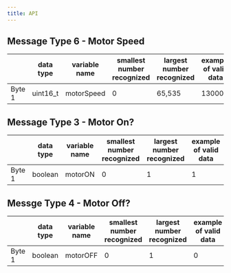 ```yaml
---
title: API
--- 
```

## Message Type 6 - Motor Speed
|     | data type | variable name | smallest number recognized | largest number recognized | example of valid data |
|-----|-----------|---------------|----------------------------|---------------------------|-----------------------|
| Byte 1 | uint16_t | motorSpeed | 0 | 65,535 | 13000 |

## Message Type 3 - Motor On?
|     | data type | variable name | smallest number recognized | largest number recognized | example of valid data |
|-----|-----------|---------------|----------------------------|---------------------------|-----------------------|
|Byte 1 | boolean | motorON | 0 | 1 | 1 |

## Messge Type 4 - Motor Off?
|     | data type | variable name | smallest number recognized | largest number recognized | example of valid data |
|-----|-----------|---------------|----------------------------|---------------------------|-----------------------|
|Byte 1 | boolean | motorOFF | 0 | 1 | 0 |

